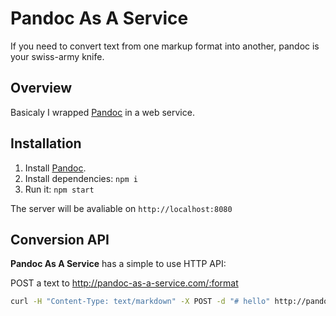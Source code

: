 # Pandoc As A Service
If you need to convert text from one markup format into another, pandoc is your swiss-army knife.

## Overview

Basicaly I wrapped [Pandoc](http://pandoc.org/) in a web service.

## Installation

1. Install [Pandoc](http://pandoc.org/installing.html).
2. Install dependencies: `npm i`
3. Run it: `npm start`

The server will be avaliable on `http://localhost:8080`

## Conversion API

**Pandoc As A Service** has a simple to use HTTP API:

POST a text to http://pandoc-as-a-service.com/:format

~~~ bash
curl -H "Content-Type: text/markdown" -X POST -d "# hello" http://pandoc-as-a-service.com/html
~~~
